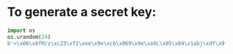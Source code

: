 # To generate a secret key:

```python
import os
os.urandom(24)
b'>\x06\x8fM/z\xc23\xf1\xee\x9e\xcb\x069\x9e\xa9L\x05\x84\x1abj\xdf\x9f'
```
